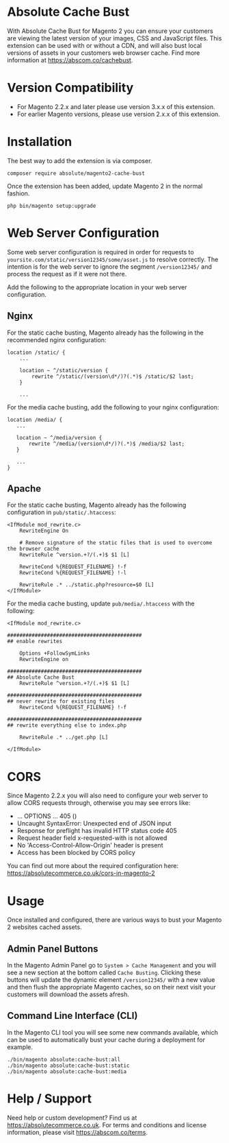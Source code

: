 # Absolute Cache Bust
With Absolute Cache Bust for Magento 2 you can ensure your customers are viewing the latest version of your images, CSS and JavaScript files.
This extension can be used with or without a CDN, and will also bust local versions of assets in your customers web browser cache.
Find more information at https://abscom.co/cachebust.

# Version Compatibility

- For Magento 2.2.x and later please use version 3.x.x of this extension.
- For earlier Magento versions, please use version 2.x.x of this extension.

# Installation
The best way to add the extension is via composer.

```
composer require absolute/magento2-cache-bust
```

Once the extension has been added, update Magento 2 in the normal fashion.

```
php bin/magento setup:upgrade
```

# Web Server Configuration
Some web server configuration is required in order for requests to `yoursite.com/static/version12345/some/asset.js` to resolve correctly.
The intention is for the web server to ignore the segment `/version12345/` and process the request as if it were not there.

Add the following to the appropriate location in your web server configuration.

## Nginx
For the static cache busting, Magento already has the following in the recommended nginx configuration:

```
location /static/ {
    ...

    location ~ ^/static/version {
        rewrite ^/static/(version\d*/)?(.*)$ /static/$2 last;
    }
    
    ...
```

For the media cache busting, add the following to your nginx configuration:

```
location /media/ {
   ...
   
   location ~ ^/media/version {
       rewrite ^/media/(version\d*/)?(.*)$ /media/$2 last;
   }
   
   ...
}
```

## Apache
For the static cache busting, Magento already has the following configuration in `pub/static/.htaccess`:
 
```
<IfModule mod_rewrite.c>
    RewriteEngine On

    # Remove signature of the static files that is used to overcome the browser cache
    RewriteRule ^version.+?/(.+)$ $1 [L]

    RewriteCond %{REQUEST_FILENAME} !-f
    RewriteCond %{REQUEST_FILENAME} !-l

    RewriteRule .* ../static.php?resource=$0 [L]
</IfModule>
```

For the media cache busting, update `pub/media/.htaccess` with the following:

```
<IfModule mod_rewrite.c>

############################################
## enable rewrites

    Options +FollowSymLinks
    RewriteEngine on

############################################
## Absolute Cache Bust
    RewriteRule ^version.+?/(.+)$ $1 [L]

############################################
## never rewrite for existing files
    RewriteCond %{REQUEST_FILENAME} !-f

############################################
## rewrite everything else to index.php

    RewriteRule .* ../get.php [L]
    
</IfModule>
```

# CORS
Since Magento 2.2.x you will also need to configure your web server to allow CORS requests through, otherwise you may see errors like: 

- ... OPTIONS ... 405 ()
- Uncaught SyntaxError: Unexpected end of JSON input
- Response for preflight has invalid HTTP status code 405
- Request header field x-requested-with is not allowed
- No 'Access-Control-Allow-Origin' header is present
- Access has been blocked by CORS policy

You can find out more about the required configuration here:
https://absolutecommerce.co.uk/cors-in-magento-2

# Usage
Once installed and configured, there are various ways to bust your Magento 2 websites cached assets.

## Admin Panel Buttons
In the Magento Admin Panel go to `System > Cache Management` and you will see a new section at the bottom called `Cache Busting`.
Clicking these buttons will update the dynamic element `/version12345/` with a new value and then flush the appropriate Magento caches, so on their next visit your customers will download the assets afresh.

## Command Line Interface (CLI)
In the Magento CLI tool you will see some new commands available, which can be used to automatically bust your cache during a deployment for example.

```
./bin/magento absolute:cache-bust:all
./bin/magento absolute:cache-bust:static
./bin/magento absolute:cache-bust:media
```

# Help / Support
Need help or custom development? Find us at https://absolutecommerce.co.uk.
For terms and conditions and license information, please visit https://abscom.co/terms.
